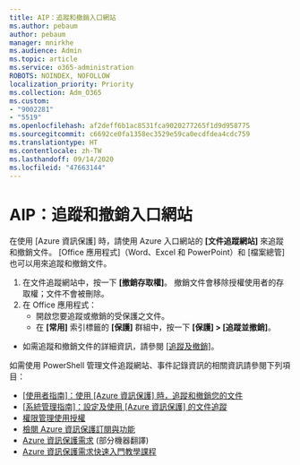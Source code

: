 ```yaml
---
title: AIP：追蹤和撤銷入口網站
ms.author: pebaum
author: pebaum
manager: mnirkhe
ms.audience: Admin
ms.topic: article
ms.service: o365-administration
ROBOTS: NOINDEX, NOFOLLOW
localization_priority: Priority
ms.collection: Adm_O365
ms.custom:
- "9002281"
- "5519"
ms.openlocfilehash: af2deff6b1ac8531fca9020277265f1d9d958775
ms.sourcegitcommit: c6692ce0fa1358ec3529e59ca0ecdfdea4cdc759
ms.translationtype: HT
ms.contentlocale: zh-TW
ms.lasthandoff: 09/14/2020
ms.locfileid: "47663144"
---
```

# <a name="aip-track-and-revoke-portal"></a>AIP：追蹤和撤銷入口網站

在使用 [Azure 資訊保護] 時，請使用 Azure 入口網站的 **[文件追蹤網站]** 來追蹤和撤銷文件。 [Office 應用程式]（Word、Excel 和 PowerPoint）和 [檔案總管] 也可以用來追蹤和撤銷文件。

1. 在文件追蹤網站中，按一下 **[撤銷存取權]**。 撤銷文件會移除授權使用者的存取權；文件不會被刪除。
2. 在 Office 應用程式：
    - 開啟您要追蹤或撤銷的受保護之文件。
    - 在 **[常用]** 索引標籤的 **[保護]** 群組中，按一下 **[保護] > [追蹤並撤銷]**。

- 如需追蹤和撤銷文件的詳細資訊，請參閱 [[追蹤及撤銷]](https://docs.microsoft.com/azure/information-protection/rms-client/client-track-revoke)。

如需使用 PowerShell 管理文件追蹤網站、事件記錄資訊的相關資訊請參閱下列項目：
- [[使用者指南]：使用 [Azure 資訊保護] 時，追蹤和撤銷您的文件](https://docs.microsoft.com/azure/information-protection/rms-client/client-track-revoke)
- [[系統管理指南]：設定及使用 [Azure 資訊保護] 的文件追蹤](https://docs.microsoft.com/azure/information-protection/rms-client/client-admin-guide-document-tracking)
- [權限管理使用授權](https://docs.microsoft.com/azure/information-protection/configure-usage-rights#rights-management-use-license)
- [檢閱 Azure 資訊保護訂閱與功能](https://azure.microsoft.com/pricing/details/information-protection)
- [Azure 資訊保護需求](https://docs.microsoft.com/azure/information-protection/get-started/requirements) (部分機器翻譯)
- [Azure 資訊保護需求快速入門教學課程](https://docs.microsoft.com/azure/information-protection/get-started/infoprotect-quick-start-tutorial)
